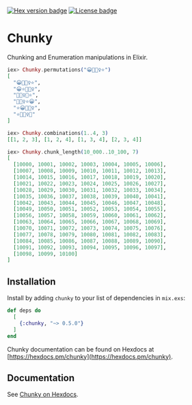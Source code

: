 [![Hex version badge](https://img.shields.io/hexpm/v/chunky.svg)](https://hex.pm/packages/chunky)
[![License badge](https://img.shields.io/hexpm/l/chunky.svg)](https://github.com/patricknevindwyer/chunky/blob/master/LICENSE)

# Chunky

Chunking and Enumeration manipulations in Elixir.

```elixir
iex> Chunky.permutations("😀🤷🏽‍♀️⭐️")
[
  "😀🤷🏽‍♀️⭐️", 
  "😀⭐️🤷🏽‍♀️", 
  "🤷🏽‍♀️😀⭐️", 
  "🤷🏽‍♀️⭐️😀", 
  "⭐️😀🤷🏽‍♀️", 
  "⭐️🤷🏽‍♀️😀"
]

iex> Chunky.combinations(1..4, 3)
[[1, 2, 3], [1, 2, 4], [1, 3, 4], [2, 3, 4]]

iex> Chunky.chunk_length(10_000..10_100, 7)
[
  [10000, 10001, 10002, 10003, 10004, 10005, 10006],
  [10007, 10008, 10009, 10010, 10011, 10012, 10013],
  [10014, 10015, 10016, 10017, 10018, 10019, 10020],
  [10021, 10022, 10023, 10024, 10025, 10026, 10027],
  [10028, 10029, 10030, 10031, 10032, 10033, 10034], 
  [10035, 10036, 10037, 10038, 10039, 10040, 10041],
  [10042, 10043, 10044, 10045, 10046, 10047, 10048],
  [10049, 10050, 10051, 10052, 10053, 10054, 10055],
  [10056, 10057, 10058, 10059, 10060, 10061, 10062],
  [10063, 10064, 10065, 10066, 10067, 10068, 10069],
  [10070, 10071, 10072, 10073, 10074, 10075, 10076],
  [10077, 10078, 10079, 10080, 10081, 10082, 10083],
  [10084, 10085, 10086, 10087, 10088, 10089, 10090],
  [10091, 10092, 10093, 10094, 10095, 10096, 10097],
  [10098, 10099, 10100]
]
```

## Installation

Install by adding `chunky` to your list of dependencies in `mix.exs`:

```elixir
def deps do
  [
    {:chunky, "~> 0.5.0"}
  ]
end
```

Chunky documentation can be found on Hexdocs at [https://hexdocs.pm/chunky](https://hexdocs.pm/chunky).


## Documentation

See [Chunky on Hexdocs](https://hexdocs.pm/chunky).
